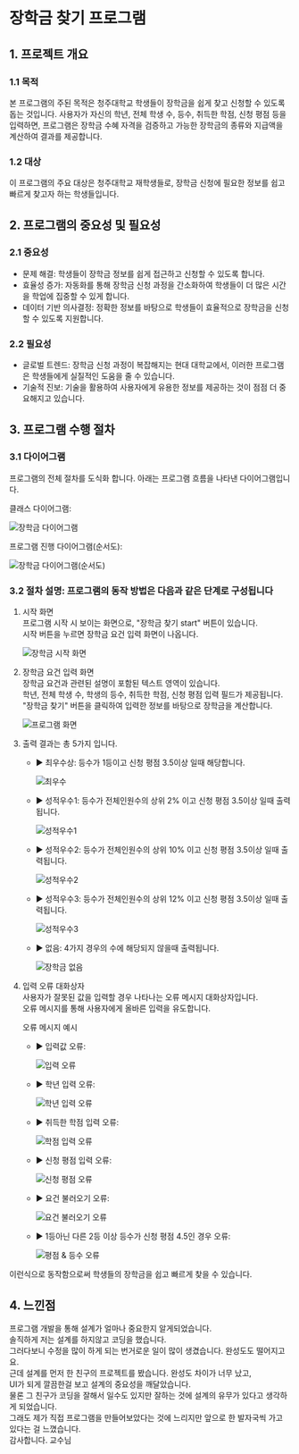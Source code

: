 # 장학금 찾기 프로그램

## 1. 프로젝트 개요

### 1.1 목적 
본 프로그램의 주된 목적은 청주대학교 학생들이 장학금을 쉽게 찾고 신청할 수 있도록 돕는 것입니다. 사용자가 자신의 학년, 전체 학생 수, 등수, 취득한 학점, 신청 평점 등을 입력하면, 프로그램은 장학금 수혜 자격을 검증하고 가능한 장학금의 종류와 지급액을 계산하여 결과를 제공합니다.

### 1.2 대상
이 프로그램의 주요 대상은 청주대학교 재학생들로, 장학금 신청에 필요한 정보를 쉽고 빠르게 찾고자 하는 학생들입니다.

## 2. 프로그램의 중요성 및 필요성

### 2.1 중요성
- 문제 해결: 학생들이 장학금 정보를 쉽게 접근하고 신청할 수 있도록 합니다.
- 효율성 증가: 자동화를 통해 장학금 신청 과정을 간소화하여 학생들이 더 많은 시간을 학업에 집중할 수 있게 합니다.
- 데이터 기반 의사결정: 정확한 정보를 바탕으로 학생들이 효율적으로 장학금을 신청할 수 있도록 지원합니다.

### 2.2 필요성
- 글로벌 트렌드: 장학금 신청 과정이 복잡해지는 현대 대학교에서, 이러한 프로그램은 학생들에게 실질적인 도움을 줄 수 있습니다.
- 기술적 진보: 기술을 활용하여 사용자에게 유용한 정보를 제공하는 것이 점점 더 중요해지고 있습니다.

## 3. 프로그램 수행 절차

### 3.1 다이어그램 
프로그램의 전체 절차를 도식화 합니다. 아래는 프로그램 흐름을 나타낸 다이어그램입니다.

클래스 다이어그램:

![장학금 다이어그램](src/main/resources/ScholarshipDialgram.png)

프로그램 진행 다이어그램(순서도):

![장학금 다이어그램(순서도)](src/main/resources/순서도다이어그램2.drawio.png)

### 3.2 절차 설명: 프로그램의 동작 방법은 다음과 같은 단계로 구성됩니다

1. 시작 화면  
   프로그램 시작 시 보이는 화면으로, "장학금 찾기 start" 버튼이 있습니다.  
   시작 버튼을 누르면 장학금 요건 입력 화면이 나옵니다.

   ![장학금 시작 화면](src/main/resources/장학금시작화면.png)

2. 장학금 요건 입력 화면  
   장학금 요건과 관련된 설명이 포함된 텍스트 영역이 있습니다.  
   학년, 전체 학생 수, 학생의 등수, 취득한 학점, 신청 평점 입력 필드가 제공됩니다.  
   "장학금 찾기" 버튼을 클릭하여 입력한 정보를 바탕으로 장학금을 계산합니다.

   ![프로그램 화면](src/main/resources/프로그램화면.png)

3. 출력 결과는 총 5가지 입니다.
   - ▶ 최우수상: 등수가 1등이고 신청 평점 3.5이상 일때 해당합니다.
   
     ![최우수](src/main/resources/최우수.png)

   - ▶ 성적우수1: 등수가 전체인원수의 상위 2% 이고 신청 평점 3.5이상 일때 출력됩니다.
   
     ![성적우수1](src/main/resources/성적우수1.png)

   - ▶ 성적우수2: 등수가 전체인원수의 상위 10% 이고 신청 평점 3.5이상 일때 출력됩니다.
   
     ![성적우수2](src/main/resources/성적우수2.png)

   - ▶ 성적우수3: 등수가 전체인원수의 상위 12% 이고 신청 평점 3.5이상 일때 출력됩니다.
   
     ![성적우수3](src/main/resources/성적우수3.png)

   - ▶ 없음: 4가지 경우의 수에 해당되지 않을때 출력됩니다.
   
     ![장학금 없음](src/main/resources/장학금없음.png)

4. 입력 오류 대화상자  
   사용자가 잘못된 값을 입력할 경우 나타나는 오류 메시지 대화상자입니다.  
   오류 메시지를 통해 사용자에게 올바른 입력을 유도합니다.

   오류 메시지 예시

   - ▶ 입력값 오류:
   
     ![입력 오류](src/main/resources/입력오류.png)
   
   - ▶ 학년 입력 오류:
   
     ![학년 입력 오류](src/main/resources/학년오류.png)

   - ▶ 취득한 학점 입력 오류:
   
     ![학점 입력 오류](src/main/resources/학점오류.png)

   - ▶ 신청 평점 입력 오류:
   
     ![신청 평점 오류](src/main/resources/신청평점오류.png)

   - ▶ 요건 불러오기 오류:
   
     ![요건 불러오기 오류](src/main/resources/장학금불러오지못한오류.png)

   - ▶ 1등아닌 다른 2등 이상 등수가 신청 평점 4.5인 경우 오류:
   
     ![평점 & 등수 오류](src/main/resources/2이상순위가신청평점4.5인경우오류.png)
   
이런식으로 동작함으로써 학생들의 장학금을 쉽고 빠르게 찾을 수 있습니다.

## 4. 느낀점
프로그램 개발을 통해 설계가 얼마나 중요한지 알게되었습니다.  
솔직하게 저는 설계를 하지않고 코딩을 했습니다.  
그러다보니 수정을 많이 하게 되는 번거로운 일이 많이 생겼습니다. 완성도도 떨어지고요.  
근데 설계를 먼저 한 친구의 프로젝트를 봤습니다. 완성도 차이가 너무 났고,  
UI가 되게 깔끔한걸 보고 설계의 중요성을 깨달았습니다.  
물론 그 친구가 코딩을 잘해서 일수도 있지만 잘하는 것에 설계의 유무가 있다고 생각하게 되었습니다.  
그래도 제가 직접 프로그램을 만들어보았다는 것에 느리지만 앞으로 한 발자국씩 가고 있다는 걸 느꼈습니다.  
감사합니다. 교수님
